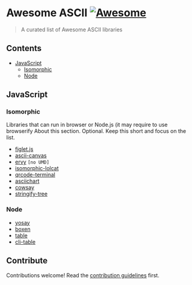 # Awesome ASCII [![Awesome](https://awesome.re/badge.svg)](https://awesome.re)

> A curated list of Awesome ASCII libraries


## Contents

- [JavaScript](#javaScript)
  - [Isomorphic](#isomorphic)
  - [Node](#node)

## JavaScript

### Isomorphic

Libraries that can run in browser or Node.js (it may require to use browserify 
About this section. Optional. Keep this short and focus on the list.

- [figlet.js](https://github.com/patorjk/figlet.js)
- [ascii-canvas](https://github.com/jcubic/ascii-canvas)
- [ervy](https://github.com/chunqiuyiyu/ervy) `[no UMD]`
- [isomorphic-lolcat](https://github.com/jcubic/isomorphic-lolcat)
- [qrcode-terminal](https://github.com/gtanner/qrcode-terminal)
- [asciichart](https://github.com/kroitor/asciichart)
- [cowsay](https://github.com/piuccio/cowsay)
- [stringify-tree](https://github.com/jessitron/stringify-tree)

### Node
- [yosay](https://github.com/yeoman/yosay)
- [boxen](https://github.com/sindresorhus/boxen)
- [table](https://github.com/gajus/table)
- [cli-table](https://github.com/Automattic/cli-table)

## Contribute

Contributions welcome! Read the [contribution guidelines](contributing.md) first.
